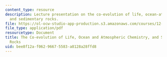 ```yaml
---
content_type: resource
description: Lecture presentation on the co-evolution of life, ocean-atmospheric chemistry,
  and sedimentary rocks.
file: https://ol-ocw-studio-app-production.s3.amazonaws.com/courses/12-842-climate-physics-and-chemistry-fall-2008/bee8f12af06296675583a8128a28ffd8_part1_lec3.pdf
file_type: application/pdf
resourcetype: Document
title: The Co-evolution of Life, Ocean and Atmospheric Chemistry, and Sedimentary
  Rocks
uid: bee8f12a-f062-9667-5583-a8128a28ffd8
---
```

